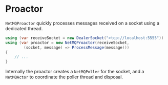 Proactor
========

`NetMQProactor` quickly processes messages received on a socket using a dedicated thread.

``` csharp
using (var receiveSocket = new DealerSocket(">tcp://localhost:5555"))
using (var proactor = new NetMQProactor(receiveSocket, 
        (socket, message) => ProcessMessage(message)))
{
    // ...
}
```

Internally the proactor creates a `NetMQPoller` for the socket, and a `NetMQActor` to coordinate
the poller thread and disposal.
